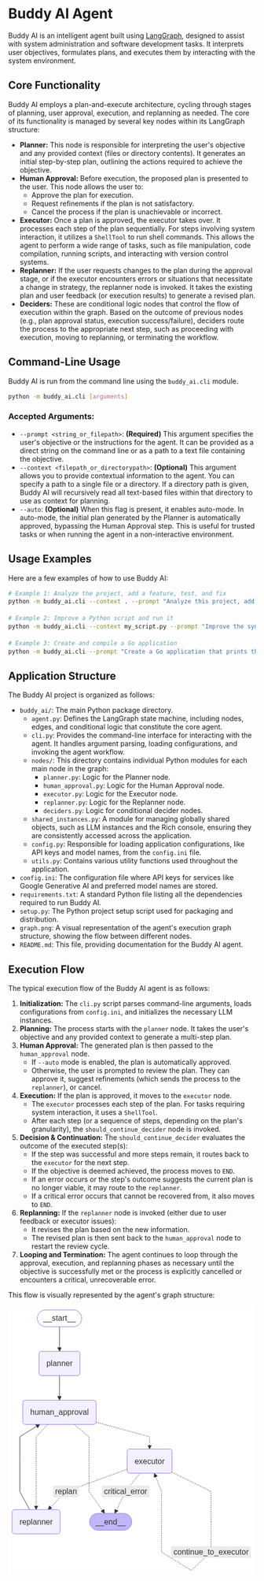# Buddy AI Agent

Buddy AI is an intelligent agent built using [LangGraph](https://langchain-ai.github.io/langgraph/), designed to assist with system administration and software development tasks. It interprets user objectives, formulates plans, and executes them by interacting with the system environment.

## Core Functionality

Buddy AI employs a plan-and-execute architecture, cycling through stages of planning, user approval, execution, and replanning as needed. The core of its functionality is managed by several key nodes within its LangGraph structure:

*   **Planner:** This node is responsible for interpreting the user's objective and any provided context (files or directory contents). It generates an initial step-by-step plan, outlining the actions required to achieve the objective.
*   **Human Approval:** Before execution, the proposed plan is presented to the user. This node allows the user to:
    *   Approve the plan for execution.
    *   Request refinements if the plan is not satisfactory.
    *   Cancel the process if the plan is unachievable or incorrect.
*   **Executor:** Once a plan is approved, the executor takes over. It processes each step of the plan sequentially. For steps involving system interaction, it utilizes a `ShellTool` to run shell commands. This allows the agent to perform a wide range of tasks, such as file manipulation, code compilation, running scripts, and interacting with version control systems.
*   **Replanner:** If the user requests changes to the plan during the approval stage, or if the executor encounters errors or situations that necessitate a change in strategy, the replanner node is invoked. It takes the existing plan and user feedback (or execution results) to generate a revised plan.
*   **Deciders:** These are conditional logic nodes that control the flow of execution within the graph. Based on the outcome of previous nodes (e.g., plan approval status, execution success/failure), deciders route the process to the appropriate next step, such as proceeding with execution, moving to replanning, or terminating the workflow.

## Command-Line Usage

Buddy AI is run from the command line using the `buddy_ai.cli` module.

```bash
python -m buddy_ai.cli [arguments]
```

### Accepted Arguments:

*   `--prompt <string_or_filepath>`: **(Required)** This argument specifies the user's objective or the instructions for the agent. It can be provided as a direct string on the command line or as a path to a text file containing the objective.
*   `--context <filepath_or_directorypath>`: **(Optional)** This argument allows you to provide contextual information to the agent. You can specify a path to a single file or a directory. If a directory path is given, Buddy AI will recursively read all text-based files within that directory to use as context for planning.
*   `--auto`: **(Optional)** When this flag is present, it enables auto-mode. In auto-mode, the initial plan generated by the Planner is automatically approved, bypassing the Human Approval step. This is useful for trusted tasks or when running the agent in a non-interactive environment.

## Usage Examples

Here are a few examples of how to use Buddy AI:

```bash
# Example 1: Analyze the project, add a feature, test, and fix
python -m buddy_ai.cli --context . --prompt "Analyze this project, add an option to list files, create end-to-end tests for it, and run them. If they fail, fix the issues and try again."

# Example 2: Improve a Python script and run it
python -m buddy_ai.cli --context my_script.py --prompt "Improve the syntax of this Python script and then run it to ensure it works."

# Example 3: Create and compile a Go application
python -m buddy_ai.cli --prompt "Create a Go application that prints the content of https://google.com. Compile it and ensure it executes correctly."
```

## Application Structure

The Buddy AI project is organized as follows:

*   `buddy_ai/`: The main Python package directory.
    *   `agent.py`: Defines the LangGraph state machine, including nodes, edges, and conditional logic that constitute the core agent.
    *   `cli.py`: Provides the command-line interface for interacting with the agent. It handles argument parsing, loading configurations, and invoking the agent workflow.
    *   `nodes/`: This directory contains individual Python modules for each main node in the graph:
        *   `planner.py`: Logic for the Planner node.
        *   `human_approval.py`: Logic for the Human Approval node.
        *   `executor.py`: Logic for the Executor node.
        *   `replanner.py`: Logic for the Replanner node.
        *   `deciders.py`: Logic for conditional decider nodes.
    *   `shared_instances.py`: A module for managing globally shared objects, such as LLM instances and the Rich console, ensuring they are consistently accessed across the application.
    *   `config.py`: Responsible for loading application configurations, like API keys and model names, from the `config.ini` file.
    *   `utils.py`: Contains various utility functions used throughout the application.
*   `config.ini`: The configuration file where API keys for services like Google Generative AI and preferred model names are stored.
*   `requirements.txt`: A standard Python file listing all the dependencies required to run Buddy AI.
*   `setup.py`: The Python project setup script used for packaging and distribution.
*   `graph.png`: A visual representation of the agent's execution graph structure, showing the flow between different nodes.
*   `README.md`: This file, providing documentation for the Buddy AI agent.

## Execution Flow

The typical execution flow of the Buddy AI agent is as follows:

1.  **Initialization:** The `cli.py` script parses command-line arguments, loads configurations from `config.ini`, and initializes the necessary LLM instances.
2.  **Planning:** The process starts with the `planner` node. It takes the user's objective and any provided context to generate a multi-step plan.
3.  **Human Approval:** The generated plan is then passed to the `human_approval` node.
    *   If `--auto` mode is enabled, the plan is automatically approved.
    *   Otherwise, the user is prompted to review the plan. They can approve it, suggest refinements (which sends the process to the `replanner`), or cancel.
4.  **Execution:** If the plan is approved, it moves to the `executor` node.
    *   The `executor` processes each step of the plan. For tasks requiring system interaction, it uses a `ShellTool`.
    *   After each step (or a sequence of steps, depending on the plan's granularity), the `should_continue_decider` node is invoked.
5.  **Decision & Continuation:** The `should_continue_decider` evaluates the outcome of the executed step(s):
    *   If the step was successful and more steps remain, it routes back to the `executor` for the next step.
    *   If the objective is deemed achieved, the process moves to `END`.
    *   If an error occurs or the step's outcome suggests the current plan is no longer viable, it may route to the `replanner`.
    *   If a critical error occurs that cannot be recovered from, it also moves to `END`.
6.  **Replanning:** If the `replanner` node is invoked (either due to user feedback or executor issues):
    *   It revises the plan based on the new information.
    *   The revised plan is then sent back to the `human_approval` node to restart the review cycle.
7.  **Looping and Termination:** The agent continues to loop through the approval, execution, and replanning phases as necessary until the objective is successfully met or the process is explicitly cancelled or encounters a critical, unrecoverable error.

This flow is visually represented by the agent's graph structure:

![Agent Execution Graph](graph.png)
